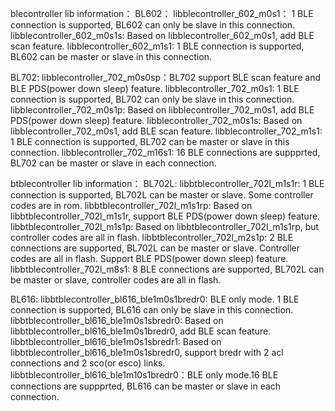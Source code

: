 
blecontroller lib information：
BL602：
libblecontroller_602_m0s1： 1 BLE connection is supported, BL602 can only be slave in this connection. 
libblecontroller_602_m0s1s: Based on libblecontroller_602_m0s1, add BLE scan feature.
libblecontroller_602_m1s1:  1 BLE connection is supported, BL602 can be master or slave in this connection.

BL702:
libblecontroller_702_m0s0sp：BL702 support BLE scan feature and BLE PDS(power down sleep) feature.
libblecontroller_702_m0s1:   1 BLE connection is supported, BL702 can only be slave in this connection.
libblecontroller_702_m0s1p:  Based on libblecontroller_702_m0s1, add BLE PDS(power down sleep) feature.
libblecontroller_702_m0s1s:  Based on libblecontroller_702_m0s1, add BLE scan feature.
libblecontroller_702_m1s1:   1 BLE connection is supported, BL702 can be master or slave in this connection.
libblecontroller_702_m16s1:  16 BLE connections are suppprted, BL702 can be master or slave in each connection.

btblecontroller lib information：
BL702L:
libbtblecontroller_702l_m1s1r:  1 BLE connection is supported, BL702L can be master or slave. Some controller codes are in rom.
libbtblecontroller_702l_m1s1rp: Based on libbtblecontroller_702l_m1s1r, support BLE PDS(power down sleep) feature.
libbtblecontroller_702l_m1s1p:  Based on libbtblecontroller_702l_m1s1rp, but controller codes are all in flash.
libbtblecontroller_702l_m2s1p:  2 BLE connections are supported, BL702L can be master or slave. Controller codes are all in flash. Support BLE PDS(power down sleep) feature.
libbtblecontroller_702l_m8s1:   8 BLE connections are supported, BL702L can be master or slave, controller codes are all in flash.

BL616:
libbtblecontroller_bl616_ble1m0s1bredr0:  BLE only mode. 1 BLE connection is supported, BL616 can only be slave in this connection.
libbtblecontroller_bl616_ble1m0s1sbredr0: Based on libbtblecontroller_bl616_ble1m0s1bredr0, add BLE scan feature.
libbtblecontroller_bl616_ble1m0s1sbredr1: Based on libbtblecontroller_bl616_ble1m0s1sbredr0, support bredr with 2 acl connections and 2 sco(or esco) links.
libbtblecontroller_bl616_ble1m10s1bredr0：BLE only mode.16 BLE connections are suppprted, BL616 can be master or slave in each connection.
